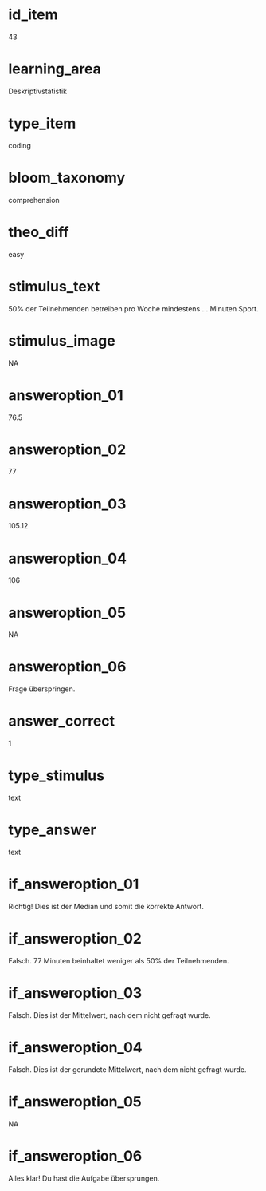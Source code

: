# id_item
43

# learning_area
Deskriptivstatistik

# type_item
coding

# bloom_taxonomy
comprehension

# theo_diff
easy

# stimulus_text
50% der Teilnehmenden betreiben pro Woche mindestens ... Minuten Sport.

# stimulus_image
NA

# answeroption_01
76.5

# answeroption_02
77

# answeroption_03
105.12

# answeroption_04
106

# answeroption_05
NA

# answeroption_06
Frage überspringen.

# answer_correct
1

# type_stimulus
text

# type_answer
text

# if_answeroption_01
Richtig! Dies ist der Median und somit die korrekte Antwort.

# if_answeroption_02
Falsch. 77 Minuten beinhaltet weniger als 50% der Teilnehmenden.

# if_answeroption_03
Falsch. Dies ist der Mittelwert, nach dem nicht gefragt wurde.

# if_answeroption_04
Falsch. Dies ist der gerundete Mittelwert, nach dem nicht gefragt wurde.

# if_answeroption_05
NA

# if_answeroption_06
Alles klar! Du hast die Aufgabe übersprungen.

